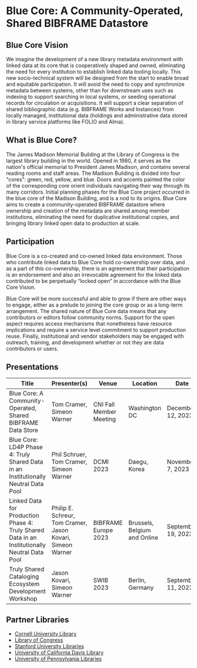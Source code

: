 # Blue Core: A Community-Operated, Shared BIBFRAME Datastore

## Blue Core Vision

We imagine the development of a new library metadata environment with linked data at its core that is cooperatively shaped and owned, eliminating the need for every institution to establish linked data tooling locally. This new socio-technical system will be designed from the start to enable broad and equitable participation. It will avoid the need to copy and synchronize metadata between systems, other than for downstream uses such as indexing to support searching in local systems, or seeding operational records for circulation or acquisitions. It will support a clear separation of shared bibliographic data (e.g. BIBFRAME Works and Instances) from locally managed, institutional data (holdings and administrative data stored in library service platforms like FOLIO and Alma).

## What is Blue Core?

The James Madison Memorial Building at the Library of Congress is the largest library building in the world. Opened in 1980, it serves as the nation's official memorial to President James Madison, and contains several reading rooms and staff areas. The Madison Building is divided into four "cores": green, red, yellow, and blue. Doors and accents painted the color of the corresponding core orient individuals navigating their way through its many corridors. Initial planning phases for the Blue Core project occurred in the blue core of the Madison Building, and is a nod to its origins. Blue Core aims to create a community-operated BIBFRAME datastore where ownership and creation of the metadata are shared among member institutions, eliminating the need for duplicative institutional copies, and bringing library linked open data to production at scale.

## Participation

Blue Core is a co-created and co-owned linked data environment. Those who contribute linked data to Blue Core hold co-ownership over data, and as a part of this co-ownership, there is an agreement that their participation is an endorsement and also an irrevocable agreement for the linked data contributed to be perpetually “locked open” in accordance with the Blue Core Vision.

Blue Core will be more successful and able to grow if there are other ways to engage, either as a prelude to joining the core group or as a long-term arrangement. The shared nature of Blue Core data means that any contributors or editors follow community norms. Support for the open aspect requires access mechanisms that nonetheless have resource implications and require a service level commitment to support production reuse. Finally, institutional and vendor stakeholders may be engaged with outreach, training, and development whether or not they are data contributors or users.

## Presentations

| Title | Presenter(s) | Venue | Location | Date | Links |
| ----- | ------------ | ----- | -------- | ---- | ----- |
| Blue Core: A Community-Operated, Shared BIBFRAME Data Store | Tom Cramer, Simeon Warner | CNI Fall Member Meeting | Washington DC | December 12, 2023 | [recording](https://www.cni.org/topics/digital-libraries/blue-core-a-community-operated-shared-bibframe-data-store), [slides](https://docs.google.com/presentation/d/1giMpVobo9cVEGN7soAZXDWdBi8QgAqOBk3HUFdvWpeQ/edit#slide=id.p) |
| Blue Core: LD4P Phase 4: Truly Shared Data in an Institutionally Neutral Data Pool | Phil Schruer, Tom Cramer, Simeon Warner | DCMI 2023 | Daegu, Korea | November 7, 2023 | [slides](https://docs.google.com/presentation/d/1v_mqHrHxrLOaeanoswftTuXn2lubxKRhUtgNSZyRKuE/edit#slide=id.p) |
| Linked Data for Production Phase 4: Truly Shared Data in an Institutionally Neutral Data Pool | Philip E. Schreur, Tom Cramer, Jason Kovari, Simeon Warner | BIBFRAME Europe 2023 | Brussels, Belgium and Online | September 19, 2023 | [recording](https://www.youtube.com/watch?v=hoWk1vcvsi4), [slides](https://www.bfwe.eu/attachments/bfwe23-schreur-cramer-kovari-warner.pdf) |
| Truly Shared Cataloging Ecosystem Development Workshop | Jason Kovari, Simeon Warner | SWIB 2023 | Berlin, Germany | September 11, 2023 | [report](https://hdl.handle.net/1813/113825) |

## Partner Libraries

* [Cornell University Library](https://www.library.cornell.edu/)
* [Library of Congress](https://www.loc.gov/)
* [Stanford University Libraries](https://library.stanford.edu/)
* [University of California Davis Library](https://library.ucdavis.edu/)
* [University of Pennsylvania Libraries](https://www.library.upenn.edu/)
